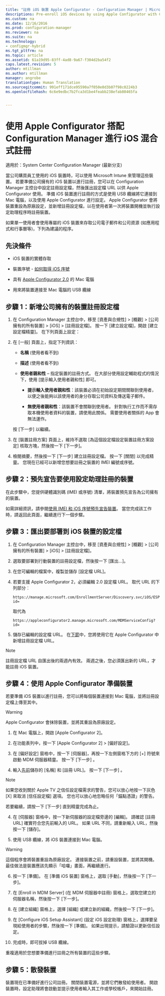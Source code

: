 ```yaml
---
title: "註冊 iOS 裝置 Apple Configurator - Configuration Manager | Microsoft Docs"
descriptions: Pre-enroll iOS devices by using Apple Configurator with Configuration Manager.
ms.custom: na
ms.date: 12/16/2016
ms.prod: configuration-manager
ms.reviewer: na
ms.suite: na
ms.technology:
- configmgr-hybrid
ms.tgt_pltfrm: na
ms.topic: article
ms.assetid: 61a19d95-83ff-4ad8-9a67-f304d2ba54f2
caps.latest.revision: 5
author: mtillman
ms.author: mtillman
manager: angrobe
translationtype: Human Translation
ms.sourcegitcommit: 991eff171dce95590a7f050e0d3b07f98c0224b3
ms.openlocfilehash: 6c6e9edbc7b2fca3d1be4feabb238efab80465fa


---
```

# <a name="ios-hybrid-enrollment-using-apple-configurator-with-configuration-manager"></a>使用 Apple Configurator 搭配 Configuration Manager 進行 iOS 混合式註冊

適用於：System Center Configuration Manager (最新分支)

當公司購買員工使用的 iOS 裝置時，可以使用 Microsoft Intune 來管理這些裝置。 若要準備公司擁有的 iOS 裝置以進行註冊，您可以在 Configuration Manager 主控台中設定註冊設定檔，然後匯出設定檔 URL 以供 Apple Configurator 使用。 準備 iOS 裝置進行註冊的方式是使用 USB 纜線將它連接到 Mac 電腦，以及使用 Apple Configurator 進行設定。 Apple Configurator 會將裝置重設為原廠設定，並新增註冊設定檔，以在使用者第一次將裝置開機並執行設定助理程序時註冊裝置。

如果單一使用者會使用專屬的 iOS 裝置來存取公司電子郵件和公司資源 (如應用程式和行事曆等)，下列為建議的程序。  

## <a name="prerequisites"></a>先決條件  

-   iOS 裝置的實體存取  

-   裝置序號 - [如何取得 iOS 序號](https://support.apple.com/en-us/HT204308)  

-   具有 [Apple Configurator 2.0](http://go.microsoft.com/fwlink/?LinkId=518017) 的 Mac 電腦  

-   用來將裝置連接至 Mac 電腦的 USB 纜線  

## <a name="step-1-add-a-corporate-owned-device-enrollment-profile"></a>步驟 1：新增公司擁有的裝置註冊設定檔

1.  在 Configuration Manager 主控台中，移至 [資產與合規性] > [概觀] > [公司擁有的所有裝置] > [iOS] > [註冊設定檔]。 按一下 [建立設定檔]，開啟 [建立設定檔精靈]。 在下列頁面上設定：  

2.  在 [一般]  頁面上，指定下列資訊：  

    -   **名稱** (使用者看不到)  

    -   **描述** (使用者看不到)  

    -   **使用者親和性** – 指定裝置的註冊方式。 在大部分使用設定輔助程式的情況下，使用 [提示輸入使用者親和性] 即可。  

        -   **提示輸入使用者親和性**：該裝置必須在初始設定期間關聯到使用者，以便之後能夠以該使用者的身分存取公司資料及傳送電子郵件。  

        -   **無使用者親和性**：該裝置不會關聯到使用者。 針對執行工作而不需存取本機使用者資料的裝置，請使用此關係。 需要使用者關係的 App 會無法運作。

    按 [下一步]  以繼續。  

3.  在 [裝置註冊方案] 頁面上，維持不選取 [為這個設定檔設定裝置註冊方案設定] 核取方塊，然後按一下 [下一步]。  

4.  檢閱摘要，然後按一下 [下一步] 建立註冊設定檔。 按一下 [關閉] 以完成精靈。 您現在已經可以新增您想要註冊之裝置的 IMEI 編號或序號。  

## <a name="step-2-predeclare-devices-to-enroll-with-setup-assistant"></a>步驟 2：預先宣告要使用設定助理註冊的裝置

在此步驟中，您提供硬體識別碼 (IMEI 或序號) 清單，將裝置預先宣告為公司擁有的裝置。

如需詳細資訊，請參閱[使用 IMEI 和 iOS 序號預先宣告裝置](predeclare-devices-with-hardware-id.md)。 當您完成該工作時，請返回此頁面，繼續進行下一個步驟。

## <a name="step-3-export-the-profile-to-deploy-to-ios-devices"></a>步驟 3：匯出要部署到 iOS 裝置的設定檔

1.  在 Configuration Manager 主控台中，移至 [資產與合規性] > [概觀] > [公司擁有的所有裝置] > [iOS] > [註冊設定檔]。

2.  選取要部署到行動裝置的註冊設定檔，然後按一下 [匯出...]。

3.  在您可編輯的檔案中，複製並儲存 [設定檔 URL]。   

4.  若要支援 Apple Configurator 2，必須編輯 2.0 設定檔 URL。 取代 URL 的下列部分︰  

    ```  
    https://manage.microsoft.com/EnrollmentServer/Discovery.svc/iOS/ESProxy?id=  

    ```  

     取代為  

    ```  
    https://appleconfigurator2.manage.microsoft.com/MDMServiceConfig?id=  

    ```

5.  儲存已編輯的設定檔 URL。 在[下節](#step-4-prepare-the-device-with-apple-configurator)中，您將使用它在 Apple Configurator 中新增註冊設定檔 URL。  

> [!NOTE]
> 註冊設定檔 URL 自匯出後的兩週內有效。 兩週之後，您必須匯出新的 URL，才能註冊 iOS 裝置。

## <a name="step-4-prepare-the-device-with-apple-configurator"></a>步驟 4：使用 Apple Configurator 準備裝置

若要準備 iOS 裝置以進行註冊，您可以將每個裝置連接到 Mac 電腦，並將註冊設定檔上傳至其中。  

> [!WARNING]  
>  Apple Configurator 會抹除裝置，並將其重設為原廠設定。  

1.  在 Mac 電腦上，開啟 [Apple Configurator 2]。  

2.  在功能表列中，按一下 [Apple Configurator 2] > [偏好設定]。  

2.  在 [偏好設定] 窗格中，按一下 [伺服器]，再按一下左側窗格下方的 [+] 符號來啟動 MDM 伺服器精靈。 按一下 [下一步] 。  

3.  輸入[先前](#step-3-export-the-profile-to-deploy-to-ios-devices)儲存的 [名稱] 和 [註冊 URL]。 按一下 [下一步] 。  

   > [!NOTE]
   > 如果您收到關於 Apple TV 之信任設定檔需求的警告，您可以放心地按一下灰色 [X] 來取消 [信任設定檔] 選項。 您也可以放心地忽略任何「錨點憑證」的警告。

   若要繼續，請按一下 [下一步] 直到精靈完成為止。  

4.  在 [伺服器] 窗格中，按一下新伺服器的設定檔旁邊的 [編輯]。 請確認 [註冊 URL] 確實符合您先前輸入的 URL。 如果 URL 不同，請重新輸入 URL，然後按一下 [儲存]。  

5.  使用 USB 纜線，將 iOS 裝置連接到 Mac 電腦。  

  > [!WARNING]  
  >  這個程序會將裝置重設為原廠設定。 連接裝置之前，請重設裝置，並將其開機。 最佳做法是裝置應該先顯示「哈囉」畫面，再繼續進行。  

6.  按一下 [準備]。 在 [準備 iOS 裝置] 窗格上，選取 [手動]，然後按一下 [下一步]。  

7.  在 [Enroll in MDM Server] (在 MDM 伺服器中註冊) 窗格上，選取您建立的伺服器名稱，然後按一下 [下一步]。  

9. 在 [建立組織] 窗格上，選擇 [組織] 或建立新的組織，然後按一下 [下一步]。  

10. 在 [Configure iOS Setup Assistant] (設定 iOS 設定助理) 窗格上，選擇要呈現給使用者的步驟，然後按一下 [準備]。 如果出現提示，請驗證以更新信任設定。  

11. 完成時，即可拔掉 USB 纜線。  

重複適用於您想要準備進行註冊之所有裝置的這些步驟。

## <a name="step-5-distribute-devices"></a>步驟 5：散發裝置

裝置現在已準備好進行公司註冊。 關閉裝置電源，並將它們散發給使用者。 開啟裝置時，設定助理將會啟動並提示使用者輸入其工作或學校帳戶，來開始註冊。



<!--HONumber=Jan17_HO4-->


